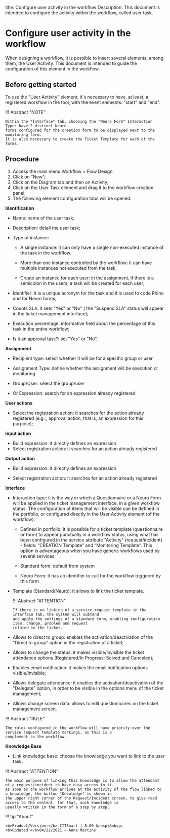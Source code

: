 title: Configure user activity in the workflow
Description: This document is intended to configure the activity within the workflow, called user task. 
# Configure user activity in the workflow 

When designing a workflow, it is possible to insert several elements, among them, the User Activity. This document is intended to guide the configuration of this element in the workflow.

Before getting started
----------------------
To use the "User Activity" element, it's necessary to have, at least, a registered workflow in the tool, with the event elements: "start" and "end".


!!! Abstract "NOTE"

    Within the *Interface* tab, choosing the "Neuro Form" Interaction Type: have 2 distinct Neuro 
    forms configured for the creation form to be displayed next to the monitoring form. 
    It is also necessary to create the Ticket Template for each of the forms.

Procedure
------------

1.	Access the main menu Workflow > Flow Design;
2.	Click on "New”;
3.	Click on the Diagram tab and then on Activity;
4.	Click on the User Task element and drag it to the workflow creation panel;
5.	The following element configuration tabs will be opened:

**Identification**

*	Name: name of the user task;

*	Description: detail the user task;

*	Type of instance:

    *	A single instance: it can only have a single non-executed instance of the task in the workflow;
    
    *	More than one instance controlled by the workflow: it can have multiple instances not executed from the task;
    
    *	Create an instance for each user: in the assignment, if there is a semicolon in the users, a task will be created for each user;

*	Identifier: it is a unique acronym for the task and it is used to code Rhino and for Neuro forms;

*	Counts SLA: it sets "Yes" or "No" ( the "Suspend SLA" status will appear in the ticket management interface);

*	Execution percentage: informative field about the percentage of this task in the entire workflow;

*	Is it an approval task?: set "Yes" or "No”;

**Assignment**

*	Recipient type: select whether it will be for a specific group or user

*	Assignment Type: define whether the assignment will be execution or monitoring

*	Group/User: select the group/user

*	Or Expression: search for an expression already registered

**User actions**

*	Select the registration action: it searches for the action already registered (e.g.:, approval action, that is, an expression for this purpose);

**Input action**

*	Build expression: it directly defines an expression
*	Select registration action: it searches for an action already registered

**Output action**

*	Build expression: it directly defines an expression

*	Select registration action: it searches for an action already registered

**Interface**

*	Interaction type: it is the way in which a Questionnaire or a Neuro Form will be applied in the ticket management interface, in a given workflow status. The configuration of items that will be visible can be defined in the portfolio, or configured directly in the User Activity element (of the workflow):

    *	Defined in portfolio: it is possible for a ticket template (questionnaire or form) to appear punctually in a workflow status, using what has been configured in the service attribute "Activity" (request/incident) - fields: “CREATION Template” and “Monitoring Template”. This option is advantageous when you have generic workflows used by several services.

    *	Standard form: default from system 

    *	Neuro Form: it has an identifier to call for the workflow triggered by this form

*	Template (Standard/Neuro): it allows to link the ticket template.

    !!! Abstract "ATTENTION"

        If there is no linking of a service request template in the interface tab, the system will subtend 
        and apply the settings of a standard form, enabling configuration item, change, problem and request 
        related to the ticket.
    
*	Allows to direct to group: enables the activation/deactivation of the "Direct to group" option in the registration of a ticket;

*	Allows to change the status: it makes visible/invisible the ticket attendance options (Registered/In Progress; Solved and Canceled);

*	Enables email notification: it makes the email notification options visible/invisible;

*	Allows delegate attendance: it enables the activation/deactivation of the "Delegate" option, in order to be visible in the options menu of the ticket management;

*	Allows change screen data: allows to edit questionnaires on the ticket management screen.

!!! Abstract "RULE"    
    
    The rules configured in the workflow will have priority over the service request template markings, as this is a 
    complement to the workflow.
    
**Knowledge Base**

   *  Link knowledge base: choose the knowledge you want to link to the user task.

!!! Abstract "ATTENTION"

    The main purpose of linking this knowledge is to allow the attendant of a request/incident to have easy access to it. 
    As soon as the workflow arrives at the activity of the flow linked to a knowledge, the button "Knowledge" is shown in 
    the upper right corner of the Request/Incident screen, to give read access to the content, for that, such knowledge is 
    usually written in the form of a step by step.
    
    
!!! tip "About"

    <b>Product/Version:</b> CITSmart | 8.00 &nbsp;&nbsp;
    <b>Updated:</b>04/22/2021 – Anna Martins
